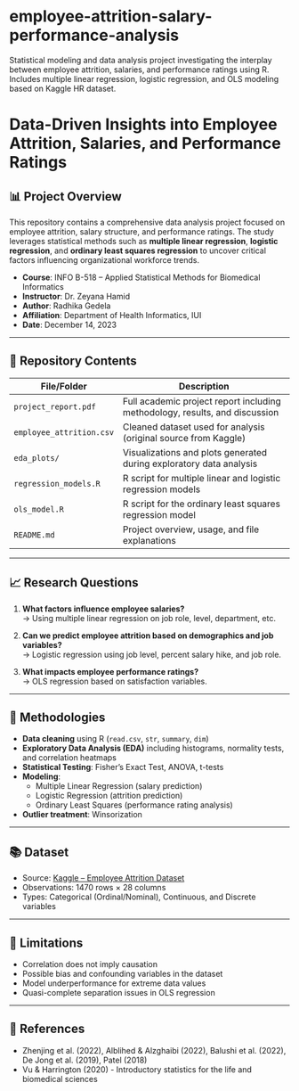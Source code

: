 # employee-attrition-salary-performance-analysis
Statistical modeling and data analysis project investigating the interplay between employee attrition, salaries, and performance ratings using R. Includes multiple linear regression, logistic regression, and OLS modeling based on Kaggle HR dataset.



# Data-Driven Insights into Employee Attrition, Salaries, and Performance Ratings

## 📊 Project Overview

This repository contains a comprehensive data analysis project focused on employee attrition, salary structure, and performance ratings. The study leverages statistical methods such as **multiple linear regression**, **logistic regression**, and **ordinary least squares regression** to uncover critical factors influencing organizational workforce trends.

- **Course**: INFO B-518 – Applied Statistical Methods for Biomedical Informatics  
- **Instructor**: Dr. Zeyana Hamid  
- **Author**: Radhika Gedela  
- **Affiliation**: Department of Health Informatics, IUI  
- **Date**: December 14, 2023

---

## 📁 Repository Contents

| File/Folder                      | Description                                                                 |
|----------------------------------|-----------------------------------------------------------------------------|
| `project_report.pdf`             | Full academic project report including methodology, results, and discussion|
| `employee_attrition.csv`         | Cleaned dataset used for analysis (original source from Kaggle)            |
| `eda_plots/`                     | Visualizations and plots generated during exploratory data analysis        |
| `regression_models.R`           | R script for multiple linear and logistic regression models                |
| `ols_model.R`                    | R script for the ordinary least squares regression model                   |
| `README.md`                      | Project overview, usage, and file explanations                             |

---

## 📈 Research Questions

1. **What factors influence employee salaries?**  
   → Using multiple linear regression on job role, level, department, etc.

2. **Can we predict employee attrition based on demographics and job variables?**  
   → Logistic regression using job level, percent salary hike, and job role.

3. **What impacts employee performance ratings?**  
   → OLS regression based on satisfaction variables.

---

## 🧪 Methodologies

- **Data cleaning** using R (`read.csv`, `str`, `summary`, `dim`)
- **Exploratory Data Analysis (EDA)** including histograms, normality tests, and correlation heatmaps
- **Statistical Testing**: Fisher’s Exact Test, ANOVA, t-tests
- **Modeling**:
  - Multiple Linear Regression (salary prediction)
  - Logistic Regression (attrition prediction)
  - Ordinary Least Squares (performance rating analysis)
- **Outlier treatment**: Winsorization

---

## 📚 Dataset

- Source: [Kaggle – Employee Attrition Dataset](https://www.kaggle.com/datasets/patelprashant/employee-attrition)
- Observations: 1470 rows × 28 columns
- Types: Categorical (Ordinal/Nominal), Continuous, and Discrete variables

---

## 🚧 Limitations

- Correlation does not imply causation
- Possible bias and confounding variables in the dataset
- Model underperformance for extreme data values
- Quasi-complete separation issues in OLS regression

---

## 📄 References

- Zhenjing et al. (2022), Alblihed & Alzghaibi (2022), Balushi et al. (2022), De Jong et al. (2019), Patel (2018)
- Vu & Harrington (2020) - Introductory statistics for the life and biomedical sciences
